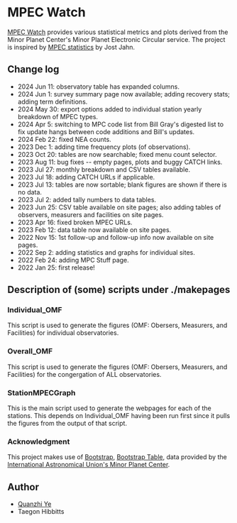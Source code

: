# MPEC Watch

[MPEC Watch](https://sbnmpc.astro.umd.edu/mpecwatch/index.html) provides various statistical metrics and plots derived from the Minor Planet Center's Minor Planet Electronic Circular service. The project is inspired by [MPEC statistics](http://mpec.jostjahn.de) by Jost Jahn.

## Change log

* 2024 Jun 11: observatory table has expanded columns.
* 2024 Jun 1: survey summary page now available; adding recovery stats; adding term definitions.
* 2024 May 30: export options added to individual station yearly breakdown of MPEC types.
* 2024 Apr 5: switching to MPC code list from Bill Gray's digested list to fix update hangs between code additions and Bill's updates.
* 2024 Feb 22: fixed NEA counts.
* 2023 Dec 1: adding time frequency plots (of observations).
* 2023 Oct 20: tables are now searchable; fixed menu count selector.
* 2023 Aug 11: bug fixes -- empty pages, plots and buggy CATCH links.
* 2023 Jul 27: monthly breakdown and CSV tables available.
* 2023 Jul 18: adding CATCH URLs if applicable.
* 2023 Jul 13: tables are now sortable; blank figures are shown if there is no data.
* 2023 Jul 2: added tally numbers to data tables.
* 2023 Jun 25: CSV table available on site pages; also adding tables of observers, measurers and facilities on site pages.
* 2023 Apr 16: fixed broken MPEC URLs.
* 2023 Feb 12: data table now available on site pages.
* 2022 Nov 15: 1st follow-up and follow-up info now available on site pages.
* 2022 Sep 2: adding statistics and graphs for individual sites.
* 2022 Feb 24: adding MPC Stuff page.
* 2022 Jan 25: first release!

## Description of (some) scripts under ./makepages

### Individual_OMF
This script is used to generate the figures (OMF: Obersers, Measurers, and Facilities) for individual observatories. 

### Overall_OMF
This script is used to generate the figures (OMF: Obersers, Measurers, and Facilities) for the congergation of ALL observatories.

### StationMPECGraph
This is the main script used to generate the webpages for each of the stations. This depends on Individual_OMF having been run first since it pulls the figures from the output of that script.

### Acknowledgment

This project makes use of [Bootstrap](https://getbootstrap.com/), [Bootstrap Table](https://bootstrap-table.com/), data provided by the [International Astronomical Union's Minor Planet Center](https://minorplanetcenter.net/).

## Author

* [Quanzhi Ye](https://www.astro.umd.edu/~qye/)
* Taegon Hibbitts
